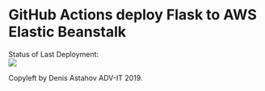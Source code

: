 # GitHub Actions deploy Flask to AWS Elastic Beanstalk




Status of Last Deployment:<br>
<img src="https://github.com/RaulFTW/github-actions-part-2-cicd-to-aws/workflows/CI-CD-Pipleline-to-AWS-ElasticBeanstalk/badge.svg?branch=main"><br>


Copyleft by Denis Astahov ADV-IT 2019.
